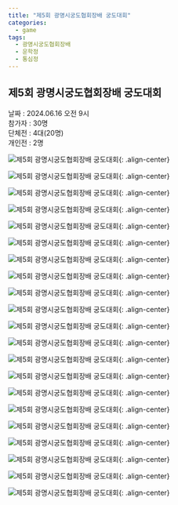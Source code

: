 ```yaml
---
title: "제5회 광명시궁도협회장배 궁도대회"
categories:
  - game
tags:
  - 광명시궁도협회장배
  - 운학정
  - 통심정
---
```


## 제5회 광명시궁도협회장배 궁도대회

날짜 : 2024.06.16 오전 9시   
참가자 : 30명   
단체전 : 4대(20명)   
개인전 : 2명   

![제5회 광명시궁도협회장배 궁도대회](/assets/images/game/chairman5_01.png "제5회 광명시궁도협회장배 궁도대회"){: .align-center}

![제5회 광명시궁도협회장배 궁도대회](/assets/images/game/chairman5_02.png "제5회 광명시궁도협회장배 궁도대회"){: .align-center}

![제5회 광명시궁도협회장배 궁도대회](/assets/images/game/chairman5_03.png "제5회 광명시궁도협회장배 궁도대회"){: .align-center}

![제5회 광명시궁도협회장배 궁도대회](/assets/images/game/chairman5_04.png "제5회 광명시궁도협회장배 궁도대회"){: .align-center}

![제5회 광명시궁도협회장배 궁도대회](/assets/images/game/chairman5_05.png "제5회 광명시궁도협회장배 궁도대회"){: .align-center}

![제5회 광명시궁도협회장배 궁도대회](/assets/images/game/chairman5_06.png "제5회 광명시궁도협회장배 궁도대회"){: .align-center}

![제5회 광명시궁도협회장배 궁도대회](/assets/images/game/chairman5_07.png "제5회 광명시궁도협회장배 궁도대회"){: .align-center}

![제5회 광명시궁도협회장배 궁도대회](/assets/images/game/chairman5_08.png "제5회 광명시궁도협회장배 궁도대회"){: .align-center}

![제5회 광명시궁도협회장배 궁도대회](/assets/images/game/chairman5_09.png "제5회 광명시궁도협회장배 궁도대회"){: .align-center}

![제5회 광명시궁도협회장배 궁도대회](/assets/images/game/chairman5_11.png "제5회 광명시궁도협회장배 궁도대회"){: .align-center}

![제5회 광명시궁도협회장배 궁도대회](/assets/images/game/chairman5_12.png "제5회 광명시궁도협회장배 궁도대회"){: .align-center}

![제5회 광명시궁도협회장배 궁도대회](/assets/images/game/chairman5_13.png "제5회 광명시궁도협회장배 궁도대회"){: .align-center}

![제5회 광명시궁도협회장배 궁도대회](/assets/images/game/chairman5_14.png "제5회 광명시궁도협회장배 궁도대회"){: .align-center}

![제5회 광명시궁도협회장배 궁도대회](/assets/images/game/chairman5_15.png "제5회 광명시궁도협회장배 궁도대회"){: .align-center}

![제5회 광명시궁도협회장배 궁도대회](/assets/images/game/chairman5_16.png "제5회 광명시궁도협회장배 궁도대회"){: .align-center}

![제5회 광명시궁도협회장배 궁도대회](/assets/images/game/chairman5_17.png "제5회 광명시궁도협회장배 궁도대회"){: .align-center}

![제5회 광명시궁도협회장배 궁도대회](/assets/images/game/chairman5_18.png "제5회 광명시궁도협회장배 궁도대회"){: .align-center}

![제5회 광명시궁도협회장배 궁도대회](/assets/images/game/chairman5_19.png "제5회 광명시궁도협회장배 궁도대회"){: .align-center}

![제5회 광명시궁도협회장배 궁도대회](/assets/images/game/chairman5_20.png "제5회 광명시궁도협회장배 궁도대회"){: .align-center}

![제5회 광명시궁도협회장배 궁도대회](/assets/images/game/chairman5_21.png "제5회 광명시궁도협회장배 궁도대회"){: .align-center}

![제5회 광명시궁도협회장배 궁도대회](/assets/images/game/chairman5_22.png "제5회 광명시궁도협회장배 궁도대회"){: .align-center}
